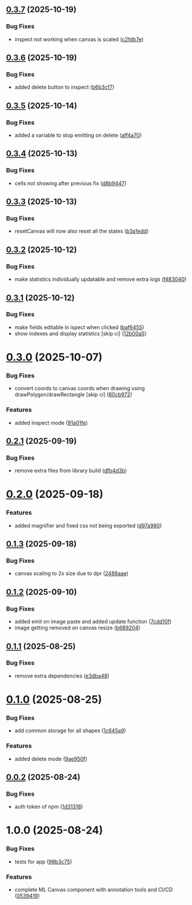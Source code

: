 ## [0.3.7](https://github.com/m-mutti/ml-canvas/compare/v0.3.6...v0.3.7) (2025-10-19)


### Bug Fixes

* inspect not working when canvas is scaled ([c2fdb7e](https://github.com/m-mutti/ml-canvas/commit/c2fdb7e1799fee6c6aa21b034f4a57f0e1167aa7))

## [0.3.6](https://github.com/m-mutti/ml-canvas/compare/v0.3.5...v0.3.6) (2025-10-19)


### Bug Fixes

* added delete button to inspect ([b6b3cf7](https://github.com/m-mutti/ml-canvas/commit/b6b3cf7d5128f123b0dac4e4fd80d5daf18a5ee4))

## [0.3.5](https://github.com/m-mutti/ml-canvas/compare/v0.3.4...v0.3.5) (2025-10-14)


### Bug Fixes

* added a variable to stop emitting on delete ([aff4a70](https://github.com/m-mutti/ml-canvas/commit/aff4a70ff4e3e6a41fbe9f192a530ba45ed2fd33))

## [0.3.4](https://github.com/m-mutti/ml-canvas/compare/v0.3.3...v0.3.4) (2025-10-13)


### Bug Fixes

* cells not showing after previous fix ([d8b9447](https://github.com/m-mutti/ml-canvas/commit/d8b9447cd502813ea995037369b60aaa24d4325f))

## [0.3.3](https://github.com/m-mutti/ml-canvas/compare/v0.3.2...v0.3.3) (2025-10-13)


### Bug Fixes

* resetCanvas will now also reset all the states ([b3a1edd](https://github.com/m-mutti/ml-canvas/commit/b3a1edd4166fa84a0acbcfab3ed37899adccc529))

## [0.3.2](https://github.com/m-mutti/ml-canvas/compare/v0.3.1...v0.3.2) (2025-10-12)


### Bug Fixes

* make statistics individually updatable and remove extra logs ([f483040](https://github.com/m-mutti/ml-canvas/commit/f483040b1a60209e567ff9456f16ec4869d2f260))

## [0.3.1](https://github.com/m-mutti/ml-canvas/compare/v0.3.0...v0.3.1) (2025-10-12)


### Bug Fixes

* make fields editable in ispect when clicked ([baf6455](https://github.com/m-mutti/ml-canvas/commit/baf64550b7c36558d1fda34bb7a59c189a830925))
* show indexes and display statistics [skip ci] ([12b00a5](https://github.com/m-mutti/ml-canvas/commit/12b00a548556cf7b8b461226f44c1b5fb29fa208))

# [0.3.0](https://github.com/m-mutti/ml-canvas/compare/v0.2.1...v0.3.0) (2025-10-07)


### Bug Fixes

* convert coords to canvas coords when drawing using drawPolygon/drawRectangle [skip ci] ([60cb972](https://github.com/m-mutti/ml-canvas/commit/60cb972e9475e268ccd8ce73aabfec0bd579b6cd))


### Features

* added inspect mode ([91a01fe](https://github.com/m-mutti/ml-canvas/commit/91a01feca4eaafff2f66a25e9460cc2cb33f84c9))

## [0.2.1](https://github.com/m-mutti/ml-canvas/compare/v0.2.0...v0.2.1) (2025-09-19)


### Bug Fixes

* remove extra files from library build ([dfb4d3b](https://github.com/m-mutti/ml-canvas/commit/dfb4d3b223241d729adfc05ec13a57b08c900a41))

# [0.2.0](https://github.com/m-mutti/ml-canvas/compare/v0.1.3...v0.2.0) (2025-09-18)


### Features

* added magnifier and fixed css not being exported ([d97a980](https://github.com/m-mutti/ml-canvas/commit/d97a9800c5b24bf305bb16946842e9ace21e49c6))

## [0.1.3](https://github.com/m-mutti/ml-canvas/compare/v0.1.2...v0.1.3) (2025-09-18)


### Bug Fixes

* canvas scaling to 2x size due to dpr ([2488aae](https://github.com/m-mutti/ml-canvas/commit/2488aaeb62ad0b419198decd9878d970a1539e46))

## [0.1.2](https://github.com/m-mutti/ml-canvas/compare/v0.1.1...v0.1.2) (2025-09-10)


### Bug Fixes

* added emit on image paste and added update function ([7cdd10f](https://github.com/m-mutti/ml-canvas/commit/7cdd10fbabb03db8f1ff8b215de2c568d05db860))
* image getting removed on canvas resize ([b689204](https://github.com/m-mutti/ml-canvas/commit/b689204b50440d5a7da9ba90a3a0759da6cb3373))

## [0.1.1](https://github.com/m-mutti/ml-canvas/compare/v0.1.0...v0.1.1) (2025-08-25)


### Bug Fixes

* remove extra dependencies ([e3dba48](https://github.com/m-mutti/ml-canvas/commit/e3dba4886ab0cdc722f28c34e4fa5fdfa4c392b9))

# [0.1.0](https://github.com/m-mutti/ml-canvas/compare/v0.0.2...v0.1.0) (2025-08-25)


### Bug Fixes

* add common storage for all shapes ([1c645a9](https://github.com/m-mutti/ml-canvas/commit/1c645a957125a1ced59bbbc3690cad4c11aa3b7b))


### Features

* added delete mode ([9ae950f](https://github.com/m-mutti/ml-canvas/commit/9ae950f11fa98ba96f410a6418550e0be78d636d))

## [0.0.2](https://github.com/m-mutti/ml-canvas/compare/v0.0.1...v0.0.2) (2025-08-24)


### Bug Fixes

* auth token of npm ([1d31318](https://github.com/m-mutti/ml-canvas/commit/1d31318e1ada6f285a1087f65b17080d872f586d))

# 1.0.0 (2025-08-24)


### Bug Fixes

* tests for app ([98b3c75](https://github.com/m-mutti/ml-canvas/commit/98b3c7575977e30e6b81910c4cf81caa5828791d))


### Features

* complete ML Canvas component with annotation tools and CI/CD ([0539419](https://github.com/m-mutti/ml-canvas/commit/0539419a8a415ab57b028e0c1f90aff7547b93f7))
